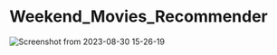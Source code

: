 # Weekend_Movies_Recommender
![Screenshot from 2023-08-30 15-26-19](https://github.com/isaactony/Weekend_Movies_Recommender/assets/59682377/17704f1d-e0a3-4e28-9a64-bbb77256db2a)


